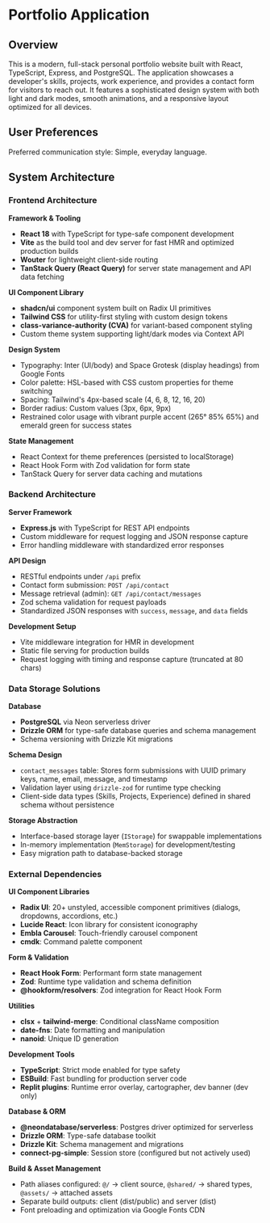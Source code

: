 # Portfolio Application

## Overview

This is a modern, full-stack personal portfolio website built with React, TypeScript, Express, and PostgreSQL. The application showcases a developer's skills, projects, work experience, and provides a contact form for visitors to reach out. It features a sophisticated design system with both light and dark modes, smooth animations, and a responsive layout optimized for all devices.

## User Preferences

Preferred communication style: Simple, everyday language.

## System Architecture

### Frontend Architecture

**Framework & Tooling**
- **React 18** with TypeScript for type-safe component development
- **Vite** as the build tool and dev server for fast HMR and optimized production builds
- **Wouter** for lightweight client-side routing
- **TanStack Query (React Query)** for server state management and API data fetching

**UI Component Library**
- **shadcn/ui** component system built on Radix UI primitives
- **Tailwind CSS** for utility-first styling with custom design tokens
- **class-variance-authority (CVA)** for variant-based component styling
- Custom theme system supporting light/dark modes via Context API

**Design System**
- Typography: Inter (UI/body) and Space Grotesk (display headings) from Google Fonts
- Color palette: HSL-based with CSS custom properties for theme switching
- Spacing: Tailwind's 4px-based scale (4, 6, 8, 12, 16, 20)
- Border radius: Custom values (3px, 6px, 9px)
- Restrained color usage with vibrant purple accent (265° 85% 65%) and emerald green for success states

**State Management**
- React Context for theme preferences (persisted to localStorage)
- React Hook Form with Zod validation for form state
- TanStack Query for server data caching and mutations

### Backend Architecture

**Server Framework**
- **Express.js** with TypeScript for REST API endpoints
- Custom middleware for request logging and JSON response capture
- Error handling middleware with standardized error responses

**API Design**
- RESTful endpoints under `/api` prefix
- Contact form submission: `POST /api/contact`
- Message retrieval (admin): `GET /api/contact/messages`
- Zod schema validation for request payloads
- Standardized JSON responses with `success`, `message`, and `data` fields

**Development Setup**
- Vite middleware integration for HMR in development
- Static file serving for production builds
- Request logging with timing and response capture (truncated at 80 chars)

### Data Storage Solutions

**Database**
- **PostgreSQL** via Neon serverless driver
- **Drizzle ORM** for type-safe database queries and schema management
- Schema versioning with Drizzle Kit migrations

**Schema Design**
- `contact_messages` table: Stores form submissions with UUID primary keys, name, email, message, and timestamp
- Validation layer using `drizzle-zod` for runtime type checking
- Client-side data types (Skills, Projects, Experience) defined in shared schema without persistence

**Storage Abstraction**
- Interface-based storage layer (`IStorage`) for swappable implementations
- In-memory implementation (`MemStorage`) for development/testing
- Easy migration path to database-backed storage

### External Dependencies

**UI Component Libraries**
- **Radix UI**: 20+ unstyled, accessible component primitives (dialogs, dropdowns, accordions, etc.)
- **Lucide React**: Icon library for consistent iconography
- **Embla Carousel**: Touch-friendly carousel component
- **cmdk**: Command palette component

**Form & Validation**
- **React Hook Form**: Performant form state management
- **Zod**: Runtime type validation and schema definition
- **@hookform/resolvers**: Zod integration for React Hook Form

**Utilities**
- **clsx** + **tailwind-merge**: Conditional className composition
- **date-fns**: Date formatting and manipulation
- **nanoid**: Unique ID generation

**Development Tools**
- **TypeScript**: Strict mode enabled for type safety
- **ESBuild**: Fast bundling for production server code
- **Replit plugins**: Runtime error overlay, cartographer, dev banner (dev only)

**Database & ORM**
- **@neondatabase/serverless**: Postgres driver optimized for serverless
- **Drizzle ORM**: Type-safe database toolkit
- **Drizzle Kit**: Schema management and migrations
- **connect-pg-simple**: Session store (configured but not actively used)

**Build & Asset Management**
- Path aliases configured: `@/` → client source, `@shared/` → shared types, `@assets/` → attached assets
- Separate build outputs: client (dist/public) and server (dist)
- Font preloading and optimization via Google Fonts CDN